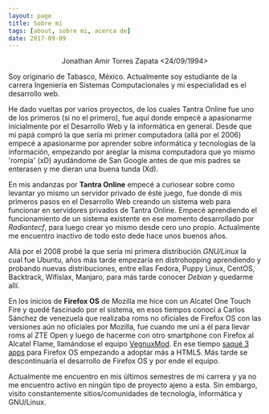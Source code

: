 ```yaml
---
layout: page
title: Sobre mi
tags: [about, sobre mi, acerca de]
date: 2017-09-09
---
```


<center>Jonathan Amir Torres Zapata <24/09/1994></center>

Soy originario de Tabasco, México. Actualmente soy estudiante de la carrera Ingeniería en Sistemas Computacionales y mi especialidad es el desarrollo web.

He dado vueltas por varios proyectos, de los cuales Tantra Online fue uno de los primeros (si no el primero), fue aquí donde empecé a apasionarme inicialmente por el Desarrollo Web y la informática en general. Desde que mi papá compró la que sería mi primer computadora (allá por el 2006) empecé a apasionarme por aprender sobre informática y tecnologías de la información, empezando por areglar la misma computadora que yo mismo 'rompía' (xD) ayudándome de San Google antes de que mis padres se enterasen y me dieran una buena tunda (Xd).

En mis andanzas por **Tantra Online** empecé a curiosear sobre como levantar yo mismo un servidor privado de éste juego, fue donde di mis primeros pasos en el Desarrollo Web creando un sistema web para funcionar en servidores privados de Tantra Online. Empecé aprendiendo el funcionamiento de un sistema existente en ese momento desarrollado por *Radiantecf*, para luego crear yo mismo desde cero uno propio. Actualmente me encuentro inactivo de todo esto dede hace unos buenos años.

Allá por el 2008 probé la que sería mi primera distribución *GNU/Linux* la cual fue Ubuntu, años más tarde empezaría en distrohopping  aprendiendo y probando nuevas distribuciones, entre ellas Fedora, Puppy Linux, CentOS, Backtrack, Wifislax, Manjaro, para más tarde conocer *Debian* y quedarme allí.

En los inicios de **Firefox OS** de Mozilla me hice con un Alcatel One Touch Fire y quedé fascinado por el sistema, en esos tiempos conocí a Carlos Sánchez de venezuela que realizaba roms no oficiales de Firefox OS con las versiones aún no oficiales por Mozilla, fue cuando me uní a él para llevar roms al ZTE Open y luego de hacerme con otro smartphone con Firefox al Alcatel Flame, llamándose el equipo [VegnuxMod](https://vegnuxmod.wordpress.com/sobre-nosotros/). En ese tiempo [saqué 3 apps](https://marketplace.firefox.com/search?author=@amirtorrez) para Firefox OS empezando a adoptar más a HTML5. Más tarde se descontinuaría el desarrollo de Firefox OS y por ende el equipo.

Actualmente me encuentro en mis últimos semestres de mi carrera y ya no me encuentro activo en ningún tipo de proyecto ajeno a esta. Sin embargo, visito constantemente sitios/comunidades de tecnología, informática y GNU/Linux.
